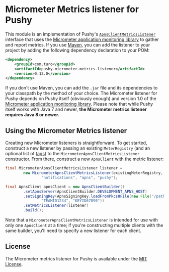 # Micrometer Metrics listener for Pushy

This module is an implementation of Pushy's [`ApnsClientMetricsListener`](http://relayrides.github.io/pushy/apidocs/0.13/com/relayrides/pushy/apns/ApnsClientMetricsListener.html) interface that uses the [Micrometer application monitoring library](http://micrometer.io/) to gather and report metrics. If you use [Maven](http://maven.apache.org/), you can add the listener to your project by adding the following dependency declaration to your POM:

```xml
<dependency>
    <groupId>com.turo</groupId>
    <artifactId>pushy-micrometer-metrics-listener</artifactId>
    <version>0.13.0</version>
</dependency>
```

If you don't use Maven, you can add the `.jar` file and its dependencies to your classpath by the method of your choice. The Micrometer listener for Pushy depends on Pushy itself (obviously enough) and version 1.0 of the [Micrometer application monitoring library](http://micrometer.io/). Please note that while Pushy itself works with Java 7 and newer, **the Micrometer metrics listener requires Java 8 or newer.**

## Using the Micrometer Metrics listener

Creating new Micrometer listeners is straightforward. To get started, construct a new listener by passing an existing `MeterRegistry` (and an optional list of [tags](http://micrometer.io/docs/concepts#_naming_meters)) to the `MicrometerApnsClientMetricsListener` constructor. From there, construct a new `ApnsClient` with the metric listener:

```java
final MicrometerApnsClientMetricsListener listener =
        new MicrometerApnsClientMetricsListener(existingMeterRegistry,
                "notifications", "apns", "pushy");

final ApnsClient apnsClient = new ApnsClientBuilder()
        .setApnsServer(ApnsClientBuilder.DEVELOPMENT_APNS_HOST)
        .setSigningKey(ApnsSigningKey.loadFromPkcs8File(new File("/path/to/key.p8"),
                "TEAMID1234", "KEYID67890"))
        .setMetricsListener(listener)
        .build();
```

Note that a `MicrometerApnsClientMetricsListener` is intended for use with only one `ApnsClient` at a time; if you're constructing multiple clients with the same builder, you'll need to specify a new listener for each client.

## License

The Micrometer metrics listener for Pushy is available under the [MIT License](http://opensource.org/licenses/MIT).
